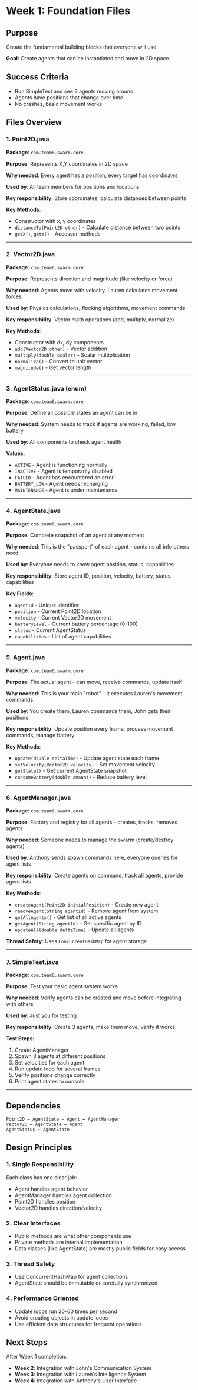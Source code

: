 # Week 1: Foundation Files

## Purpose
Create the fundamental building blocks that everyone will use.

**Goal**: Create agents that can be instantiated and move in 2D space.

## Success Criteria
- Run SimpleTest and see 3 agents moving around
- Agents have positions that change over time
- No crashes, basic movement works

## Files Overview

### 1. Point2D.java
**Package**: `com.team6.swarm.core`

**Purpose**: Represents X,Y coordinates in 2D space

**Why needed**: Every agent has a position, every target has coordinates

**Used by**: All team members for positions and locations

**Key responsibility**: Store coordinates, calculate distances between points

**Key Methods**:
- Constructor with x, y coordinates
- `distanceTo(Point2D other)` - Calculate distance between two points
- `getX()`, `getY()` - Accessor methods

---

### 2. Vector2D.java
**Package**: `com.team6.swarm.core`

**Purpose**: Represents direction and magnitude (like velocity or force)

**Why needed**: Agents move with velocity, Lauren calculates movement forces

**Used by**: Physics calculations, flocking algorithms, movement commands

**Key responsibility**: Vector math operations (add, multiply, normalize)

**Key Methods**:
- Constructor with dx, dy components
- `add(Vector2D other)` - Vector addition
- `multiply(double scalar)` - Scalar multiplication
- `normalize()` - Convert to unit vector
- `magnitude()` - Get vector length

---

### 3. AgentStatus.java (enum)
**Package**: `com.team6.swarm.core`

**Purpose**: Define all possible states an agent can be in

**Why needed**: System needs to track if agents are working, failed, low battery

**Used by**: All components to check agent health

**Values**:
- `ACTIVE` - Agent is functioning normally
- `INACTIVE` - Agent is temporarily disabled
- `FAILED` - Agent has encountered an error
- `BATTERY_LOW` - Agent needs recharging
- `MAINTENANCE` - Agent is under maintenance

---

### 4. AgentState.java
**Package**: `com.team6.swarm.core`

**Purpose**: Complete snapshot of an agent at any moment

**Why needed**: This is the "passport" of each agent - contains all info others need

**Used by**: Everyone needs to know agent position, status, capabilities

**Key responsibility**: Store agent ID, position, velocity, battery, status, capabilities

**Key Fields**:
- `agentId` - Unique identifier
- `position` - Current Point2D location
- `velocity` - Current Vector2D movement
- `batteryLevel` - Current battery percentage (0-100)
- `status` - Current AgentStatus
- `capabilities` - List of agent capabilities

---

### 5. Agent.java
**Package**: `com.team6.swarm.core`

**Purpose**: The actual agent - can move, receive commands, update itself

**Why needed**: This is your main "robot" - it executes Lauren's movement commands

**Used by**: You create them, Lauren commands them, John gets their positions

**Key responsibility**: Update position every frame, process movement commands, manage battery

**Key Methods**:
- `update(double deltaTime)` - Update agent state each frame
- `setVelocity(Vector2D velocity)` - Set movement velocity
- `getState()` - Get current AgentState snapshot
- `consumeBattery(double amount)` - Reduce battery level

---

### 6. AgentManager.java
**Package**: `com.team6.swarm.core`

**Purpose**: Factory and registry for all agents - creates, tracks, removes agents

**Why needed**: Someone needs to manage the swarm (create/destroy agents)

**Used by**: Anthony sends spawn commands here, everyone queries for agent lists

**Key responsibility**: Create agents on command, track all agents, provide agent lists

**Key Methods**:
- `createAgent(Point2D initialPosition)` - Create new agent
- `removeAgent(String agentId)` - Remove agent from system
- `getAllAgents()` - Get list of all active agents
- `getAgent(String agentId)` - Get specific agent by ID
- `updateAll(double deltaTime)` - Update all agents

**Thread Safety**: Uses `ConcurrentHashMap` for agent storage

---

### 7. SimpleTest.java
**Package**: `com.team6.swarm.core`

**Purpose**: Test your basic agent system works

**Why needed**: Verify agents can be created and move before integrating with others

**Used by**: Just you for testing

**Key responsibility**: Create 3 agents, make them move, verify it works

**Test Steps**:
1. Create AgentManager
2. Spawn 3 agents at different positions
3. Set velocities for each agent
4. Run update loop for several frames
5. Verify positions change correctly
6. Print agent states to console

---

## Dependencies

```
Point2D ← AgentState ← Agent ← AgentManager
Vector2D ← AgentState ← Agent
AgentStatus ← AgentState
```

## Design Principles

### 1. Single Responsibility
Each class has one clear job:
- Agent handles agent behavior
- AgentManager handles agent collection
- Point2D handles position
- Vector2D handles direction/velocity

### 2. Clear Interfaces
- Public methods are what other components use
- Private methods are internal implementation
- Data classes (like AgentState) are mostly public fields for easy access

### 3. Thread Safety
- Use ConcurrentHashMap for agent collections
- AgentState should be immutable or carefully synchronized

### 4. Performance Oriented
- Update loops run 30-60 times per second
- Avoid creating objects in update loops
- Use efficient data structures for frequent operations

## Next Steps

After Week 1 completion:
- **Week 2**: Integration with John's Communication System
- **Week 3**: Integration with Lauren's Intelligence System
- **Week 4**: Integration with Anthony's User Interface
